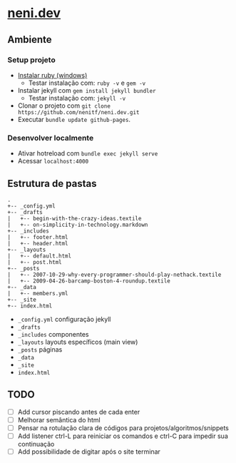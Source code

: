 # [neni.dev](http://neni.dev)

## Ambiente
### Setup projeto
- [Instalar ruby (windows)](https://jekyllrb.com/docs/installation/windows/)
    - Testar instalação com: ``ruby -v`` e ``gem -v``
- Instalar jekyll com ``gem install jekyll bundler``
    - Testar instalação com: ``jekyll -v``
- Clonar o projeto com ``git clone https://github.com/nenitf/neni.dev.git``
- Executar ``bundle update github-pages``.

### Desenvolver localmente
- Ativar hotreload com ``bundle exec jekyll serve``
- Acessar `localhost:4000`

## Estrutura de pastas
```
.
+-- _config.yml
+-- _drafts
|   +-- begin-with-the-crazy-ideas.textile
|   +-- on-simplicity-in-technology.markdown
+-- _includes
|   +-- footer.html
|   +-- header.html
+-- _layouts
|   +-- default.html
|   +-- post.html
+-- _posts
|   +-- 2007-10-29-why-every-programmer-should-play-nethack.textile
|   +-- 2009-04-26-barcamp-boston-4-roundup.textile
+-- _data
|   +-- members.yml
+-- _site
+-- index.html
```
- `_config.yml` configuração jekyll
- `_drafts`
- `_includes` componentes
- `_layouts` layouts específicos (main view)
- `_posts` páginas
- `_data`
- `_site`
- `index.html`

## TODO
- [ ] Add cursor piscando antes de cada enter
- [ ] Melhorar semântica do html
- [ ] Pensar na rotulação clara de códigos para projetos/algoritmos/snippets
- [ ] Add listener ctrl-L para reiniciar os comandos e ctrl-C para impedir sua continuação
- [ ] Add possibilidade de digitar após o site terminar
